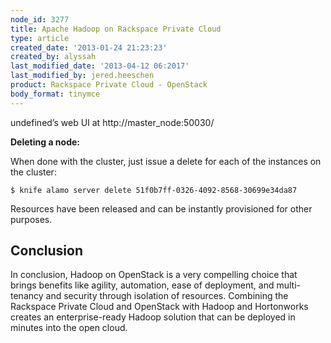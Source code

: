 ```yaml
---
node_id: 3277
title: Apache Hadoop on Rackspace Private Cloud
type: article
created_date: '2013-01-24 21:23:23'
created_by: alyssah
last_modified_date: '2013-04-12 06:2017'
last_modified_by: jered.heeschen
product: Rackspace Private Cloud - OpenStack
body_format: tinymce
---
```


undefined&rsquo;s web UI at
http://master\_node:50030/

**Deleting a node:**

When  done with  the cluster, just issue a delete for each of the
instances on the cluster:

    $ knife alamo server delete 51f0b7ff-0326-4092-8568-30699e34da87

Resources have been released and can be instantly provisioned for other
purposes. 

Conclusion
----------

In conclusion, Hadoop on OpenStack is a very compelling choice that
brings benefits like agility, automation, ease of deployment, and
multi-tenancy and security through isolation of resources. Combining the
Rackspace Private Cloud and OpenStack with Hadoop and Hortonworks  
creates an enterprise-ready Hadoop solution that can be deployed in
minutes into the open cloud.

